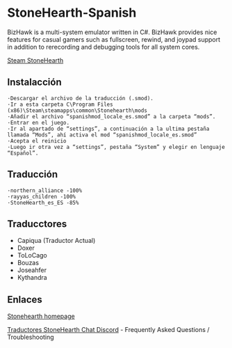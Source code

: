 # StoneHearth-Spanish

BizHawk is a multi-system emulator written in C#. BizHawk provides nice features for casual gamers such as fullscreen, rewind, and joypad support in addition to rerecording and debugging tools for all system cores.

[Steam StoneHearth](https://store.steampowered.com/app/253250/Stonehearth/)


## Instalacción

	·Descargar el archivo de la traducción (.smod).
	·Ir a esta carpeta C\Program Files (x86)\Steam\steamapps\common\Stonehearth\mods
	·Añadir el archivo “spanishmod_locale_es.smod” a la carpeta “mods”.
	·Entrar en el juego.
	·Ir al apartado de “settings”, a continuación a la ultima pestaña llamada “Mods”, ahí activa el mod “spanishmod_locale_es.smod”
	·Acepta el reinicio
	·Luego ir otra vez a “settings”, pestaña “System” y elegir en lenguaje “Español”.

## Traducción

	·northern_alliance -100%
	·rayyas_children -100%
	·StoneHearth_es_ES -85%

## Traducctores

 * Capiqua (Traductor Actual)
 * Doxer
 * ToLoCago
 * Bouzas
 * Joseahfer
 * Kythandra

## Enlaces

[Stonehearth homepage](https://discourse.stonehearth.net/t/es-traduccion-de-stonehearth-al-espanol-alpha-22-22-5/31495) 

[Traductores StoneHearth Chat Discord](https://discourse.stonehearth.net/t/es-traduccion-de-stonehearth-al-espanol-alpha-22-22-5/31495) - Frequently Asked Questions / Troubleshooting
